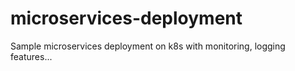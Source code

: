 # microservices-deployment
Sample microservices deployment on k8s with monitoring, logging features...
